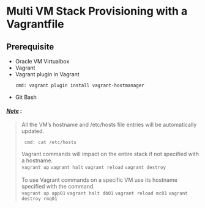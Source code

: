 # Multi VM Stack Provisioning with a Vagrantfile

## Prerequisite
-  Oracle VM Virtualbox
-  Vagrant
-  Vagrant plugin in Vagrant
   ```sh
   cmd: vagrant plugin install vagrant-hostmanager
   ```
- Git Bash<br>


 #### <ins> *Note*</ins>  : <br>
> All the VM’s hostname and /etc/hosts file entries will be automatically updated.
>   ```sh
>    cmd: cat /etc/hosts
>    ```
>   Vagrant commands will impact on the entire stack if not specified with a hostname.
>   <br> `vagrant up` `vagrant halt` `vagrant reload` `vagrant destroy`
>  <br> <br>To use Vagrant commands on a specific VM use its hostname specified with the command.
>   <br> `vagrant up app01` `vagrant halt db01` `vagrant reload mc01` `vagrant destroy rmq01`
